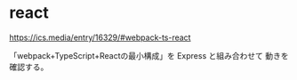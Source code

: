 # react

https://ics.media/entry/16329/#webpack-ts-react

「webpack+TypeScript+Reactの最小構成」を Express と組み合わせて
動きを確認する。

